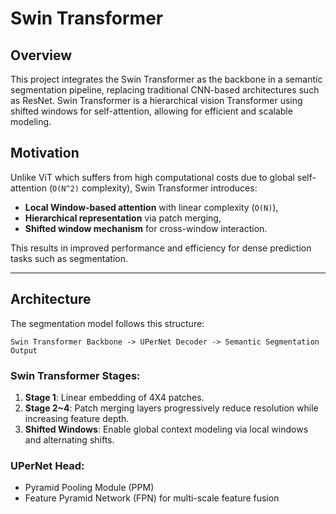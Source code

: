 # Swin Transformer

## Overview
This project integrates the Swin Transformer as the backbone in a semantic segmentation pipeline, replacing traditional CNN-based architectures such as ResNet. Swin Transformer is a hierarchical vision Transformer using shifted windows for self-attention, allowing for efficient and scalable modeling.

## Motivation
Unlike ViT which suffers from high computational costs due to global self-attention (`O(N^2)` complexity), Swin Transformer introduces:
- **Local Window-based attention** with linear complexity (`O(N)`),
- **Hierarchical representation** via patch merging,
- **Shifted window mechanism** for cross-window interaction.

This results in improved performance and efficiency for dense prediction tasks such as segmentation.

---

##  Architecture
The segmentation model follows this structure:
```
Swin Transformer Backbone -> UPerNet Decoder -> Semantic Segmentation Output
```

###  Swin Transformer Stages:
1. **Stage 1**: Linear embedding of 4X4 patches.
2. **Stage 2~4**: Patch merging layers progressively reduce resolution while increasing feature depth.
3. **Shifted Windows**: Enable global context modeling via local windows and alternating shifts.

### UPerNet Head:
- Pyramid Pooling Module (PPM)
- Feature Pyramid Network (FPN) for multi-scale feature fusion
